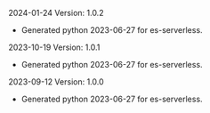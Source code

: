 2024-01-24 Version: 1.0.2
- Generated python 2023-06-27 for es-serverless.

2023-10-19 Version: 1.0.1
- Generated python 2023-06-27 for es-serverless.

2023-09-12 Version: 1.0.0
- Generated python 2023-06-27 for es-serverless.


